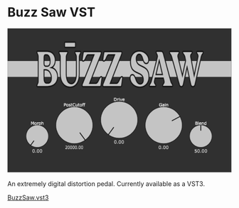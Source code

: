 # Buzz Saw VST

![Buzz Saw VST](Assets/buzzsawscreenshot.PNG)

An extremely digital distortion pedal. Currently available as a VST3.

[BuzzSaw.vst3](CurrentBuild/BuzzSaw.vst3)

